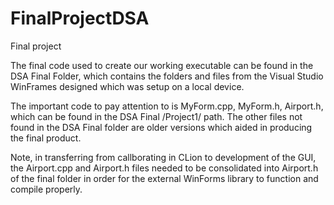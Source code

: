 # FinalProjectDSA
Final project 

The final code used to create our working executable can be found in the DSA Final Folder, which contains the folders and files from the Visual Studio WinFrames designed which was setup on a local device. 

The important code to pay attention to is MyForm.cpp, MyForm.h, Airport.h, which can be found in the DSA Final
/Project1/ path. The other files not found in the DSA Final folder are older versions which aided in producing the final product. 

Note, in transferring from callborating in CLion to development of the GUI, the Airport.cpp and Airport.h files needed to be consolidated into Airport.h of the final folder in order for the external WinForms library to function and compile properly. 

